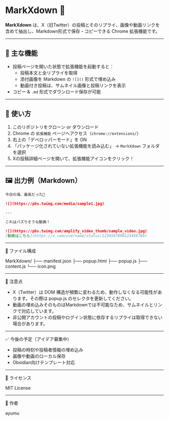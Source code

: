# MarkXdown 📝

**MarkXdown** は、X（旧Twitter）の投稿とそのリプライ、画像や動画リンクを含めて抽出し、Markdown形式で保存・コピーできる Chrome 拡張機能です。

---

## 🔧 主な機能

- 投稿ページを開いた状態で拡張機能を起動すると：
  - 投稿本文と全リプライを取得
  - 添付画像を Markdown の `![]()` 形式で埋め込み
  - 動画付き投稿は、サムネイル画像と投稿リンクを表示
- コピー & `.md` 形式でダウンロード保存が可能

---

## 🚀 使い方

1. このリポジトリをクローン or ダウンロード
2. Chrome の `拡張機能` ページへアクセス（`chrome://extensions/`）
3. 右上の「デベロッパーモード」を ON
4. 「パッケージ化されていない拡張機能を読み込む」 → `MarkXdown` フォルダを選択
5. Xの投稿詳細ページを開いて、拡張機能アイコンをクリック！

---

## 🖼 出力例（Markdown）

```markdown
今日の海、最高だった🌊

![](https://pbs.twimg.com/media/sample1.jpg)

---

これはバズりそうな動画！

![](https://pbs.twimg.com/amplify_video_thumb/sample_video.jpg)
[動画はこちら](https://x.com/username/status/1234567890123456789)
```

---

📂 ファイル構成

MarkXdown/
├── manifest.json
├── popup.html
├── popup.js
├── content.js
└── icon.png

---

📌 注意点

- X（Twitter）は DOM 構造が頻繁に変わるため、動作しなくなる可能性があります。その際は popup.js のセレクタを更新してください。
- 動画の埋め込みそのものはMarkdownでは不可能なため、サムネイルとリンクで対応しています。
- 非公開アカウントの投稿やログイン状態に依存するリプライは取得できない場合があります。

---

✅ 今後の予定（アイデア募集中）

- 投稿の時刻や投稿者情報の埋め込み
- 画像や動画のローカル保存
- Obsidian向けテンプレート対応

---

📜 ライセンス

MIT License

---

🙌 作者

ayumu
